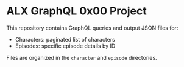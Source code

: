 # ALX GraphQL 0x00 Project

This repository contains GraphQL queries and output JSON files for:

- Characters: paginated list of characters
- Episodes: specific episode details by ID

Files are organized in the `character` and `episode` directories.
